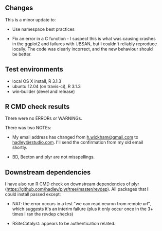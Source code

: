 ## Changes

This is a minor update to:

* Use namespace best practices

* Fix an error in a C function - I suspect this is what was causing crashes
  in the ggplot2 and failures with UBSAN, but I couldn't reliably reproduce
  locally. The code was clearly incorrect, and the new behaviour should be
  better.

## Test environments

* local OS X install, R 3.1.3
* ubuntu 12.04 (on travis-ci), R 3.1.3
* win-builder (devel and release)

## R CMD check results

There were no ERRORs or WARNINGs. 

There was two NOTEs:

* My email address has changed from <h.wickham@gmail.com> to 
  <hadley@rstudio.com>. I'll send the confirmation from my old email
  shortly.

* BD, Becton and plyr are not misspellings.

## Downstream dependencies
I have also run R CMD check on downstream dependencies of plyr 
(https://github.com/hadley/plyr/tree/master/revdep). All packages 
that I could install passed except:

* NAT: the error occurs in a test "we can read neuron from remote url", which
  suggests it's an interim failure (plus it only occur once in the 3+ times
  I ran the revdep checks)
  
* RSiteCatalyst: appears to be authentication related.

